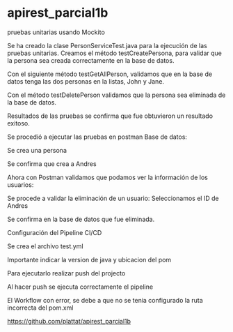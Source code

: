 # apirest_parcial1b
pruebas unitarias usando Mockito

Se ha creado la clase PersonServiceTest.java para la ejecución de las pruebas unitarias.
Creamos el método testCreatePersona, para validar que la persona sea creada correctamente en la base de datos.
 


Con el siguiente método testGetAllPerson, validamos que en la base de datos tenga las dos personas en la listas, John y Jane.
 

Con el método testDeletePerson validamos que la persona sea eliminada de la base de datos.
 
Resultados de las pruebas se confirma que fue obtuvieron un resultado exitoso.
 

Se procedió a ejecutar las pruebas en postman
Base de datos:
 


Se crea una persona 
  

Se confirma que crea a Andres

 

Ahora con Postman validamos que podamos ver la información de los usuarios:
 






Se procede a validar la eliminación de un usuario:
Seleccionamos el ID de Andres 
 


Se confirma en la base de datos que fue eliminada.

 













Configuración del Pipeline CI/CD


Se crea el archivo test.yml

Importante indicar la version de java y ubicacion del pom

 

Para ejecutarlo realizar push del projecto 

 







Al hacer push se ejecuta correctamente el pipeline

 


El Workflow con error, se debe a que no se tenia configurado la ruta   incorrecta del pom.xml
 


https://github.com/plattat/apirest_parcial1b
